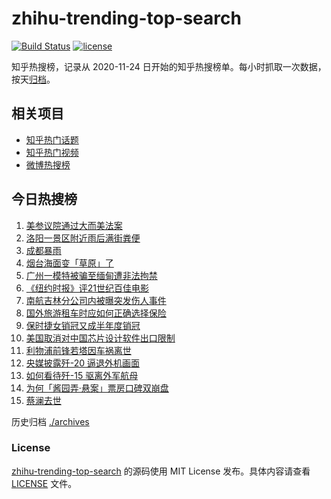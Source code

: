 # zhihu-trending-top-search

[![Build Status](https://github.com/justjavac/zhihu-trending-top-search/workflows/ci/badge.svg?branch=main)](https://github.com/justjavac/zhihu-trending-top-search/actions)
[![license](https://img.shields.io/github/license/justjavac/zhihu-trending-top-search)](https://github.com/justjavac/zhihu-trending-top-search/blob/main/LICENSE)

知乎热搜榜，记录从 2020-11-24 日开始的知乎热搜榜单。每小时抓取一次数据，按天[归档](./archives)。

## 相关项目

- [知乎热门话题](https://github.com/justjavac/zhihu-trending-hot-questions)
- [知乎热门视频](https://github.com/justjavac/zhihu-trending-hot-video)
- [微博热搜榜](https://github.com/justjavac/weibo-trending-hot-search)

## 今日热搜榜

<!-- BEGIN -->
<!-- 最后更新时间 Fri Jul 04 2025 05:19:56 GMT+0800 (China Standard Time) -->

1. [美参议院通过大而美法案](https://www.zhihu.com/search?q=%E7%BE%8E%E5%8F%82%E8%AE%AE%E9%99%A2%E9%80%9A%E8%BF%87%E5%A4%A7%E8%80%8C%E7%BE%8E%E6%B3%95%E6%A1%88)
1. [洛阳一景区附近雨后满街粪便](https://www.zhihu.com/search?q=%E6%B4%9B%E9%98%B3%E4%B8%80%E6%99%AF%E5%8C%BA%E9%99%84%E8%BF%91%E9%9B%A8%E5%90%8E%E6%BB%A1%E8%A1%97%E7%B2%AA%E4%BE%BF)
1. [成都暴雨](https://www.zhihu.com/search?q=%E6%88%90%E9%83%BD%E6%9A%B4%E9%9B%A8)
1. [烟台海面变「草原」了](https://www.zhihu.com/search?q=%E7%83%9F%E5%8F%B0%E6%B5%B7%E9%9D%A2%E5%8F%98%E3%80%8C%E8%8D%89%E5%8E%9F%E3%80%8D%E4%BA%86)
1. [广州一模特被骗至缅甸遭非法拘禁](https://www.zhihu.com/search?q=%E5%B9%BF%E5%B7%9E%E4%B8%80%E6%A8%A1%E7%89%B9%E8%A2%AB%E9%AA%97%E8%87%B3%E7%BC%85%E7%94%B8%E9%81%AD%E9%9D%9E%E6%B3%95%E6%8B%98%E7%A6%81)
1. [《纽约时报》评21世纪百佳电影](https://www.zhihu.com/search?q=%E3%80%8A%E7%BA%BD%E7%BA%A6%E6%97%B6%E6%8A%A5%E3%80%8B%E8%AF%8421%E4%B8%96%E7%BA%AA%E7%99%BE%E4%BD%B3%E7%94%B5%E5%BD%B1)
1. [南航吉林分公司内被曝突发伤人事件](https://www.zhihu.com/search?q=%E5%8D%97%E8%88%AA%E5%90%89%E6%9E%97%E5%88%86%E5%85%AC%E5%8F%B8%E5%86%85%E8%A2%AB%E6%9B%9D%E7%AA%81%E5%8F%91%E4%BC%A4%E4%BA%BA%E4%BA%8B%E4%BB%B6)
1. [国外旅游租车时应如何正确选择保险](https://www.zhihu.com/search?q=%E5%9B%BD%E5%A4%96%E6%97%85%E6%B8%B8%E7%A7%9F%E8%BD%A6%E6%97%B6%E5%BA%94%E5%A6%82%E4%BD%95%E6%AD%A3%E7%A1%AE%E9%80%89%E6%8B%A9%E4%BF%9D%E9%99%A9)
1. [保时捷女销冠又成半年度销冠](https://www.zhihu.com/search?q=%E4%BF%9D%E6%97%B6%E6%8D%B7%E5%A5%B3%E9%94%80%E5%86%A0%E5%8F%88%E6%88%90%E5%8D%8A%E5%B9%B4%E5%BA%A6%E9%94%80%E5%86%A0)
1. [美国取消对中国芯片设计软件出口限制](https://www.zhihu.com/search?q=%E7%BE%8E%E5%9B%BD%E5%8F%96%E6%B6%88%E5%AF%B9%E4%B8%AD%E5%9B%BD%E8%8A%AF%E7%89%87%E8%AE%BE%E8%AE%A1%E8%BD%AF%E4%BB%B6%E5%87%BA%E5%8F%A3%E9%99%90%E5%88%B6)
1. [利物浦前锋若塔因车祸离世](https://www.zhihu.com/search?q=%E5%88%A9%E7%89%A9%E6%B5%A6%E5%89%8D%E9%94%8B%E8%8B%A5%E5%A1%94%E5%9B%A0%E8%BD%A6%E7%A5%B8%E7%A6%BB%E4%B8%96)
1. [央媒披露歼-20 逼退外机画面](https://www.zhihu.com/search?q=%E5%A4%AE%E5%AA%92%E6%8A%AB%E9%9C%B2%E6%AD%BC-20%20%E9%80%BC%E9%80%80%E5%A4%96%E6%9C%BA%E7%94%BB%E9%9D%A2)
1. [如何看待歼-15 驱离外军航母](https://www.zhihu.com/search?q=%E5%A6%82%E4%BD%95%E7%9C%8B%E5%BE%85%E6%AD%BC-15%20%E9%A9%B1%E7%A6%BB%E5%A4%96%E5%86%9B%E8%88%AA%E6%AF%8D)
1. [为何「酱园弄·悬案」票房口碑双崩盘](https://www.zhihu.com/search?q=%E4%B8%BA%E4%BD%95%E3%80%8C%E9%85%B1%E5%9B%AD%E5%BC%84%C2%B7%E6%82%AC%E6%A1%88%E3%80%8D%E7%A5%A8%E6%88%BF%E5%8F%A3%E7%A2%91%E5%8F%8C%E5%B4%A9%E7%9B%98)
1. [蔡澜去世](https://www.zhihu.com/search?q=%E8%94%A1%E6%BE%9C%E5%8E%BB%E4%B8%96)

<!-- END -->

历史归档 [./archives](./archives)

### License

[zhihu-trending-top-search](https://github.com/justjavac/zhihu-trending-top-search) 的源码使用 MIT License
发布。具体内容请查看 [LICENSE](./LICENSE) 文件。
